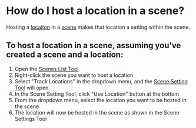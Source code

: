 # How do I host a location in a scene?
Hosting a [locaiton]() in a [scene]() makes that location a setting within the scene.

## To host a location in a scene, assuming you've created a scene and a location:

1. Open the [Scenes List Tool]()
2. Right-click the scene you want to host a location
3. Select "Track Locations" in the dropdown menu, and the [Scene Setting Tool]() will open
4. In the Scene Setting Tool, click "Use Location" button at the bottom
5. From the dropdown menu, select the location you want to be hosted in the scene
6. The location will now be hosted in the scene as shown in the Scene Settings Tool
